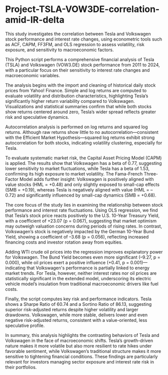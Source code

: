 # Project-TSLA-VOW3DE-correlation-amid-IR-delta
This study investigates the correlation between Tesla and Volkswagen stock performance and interest rate changes, using econometric tools such as ACF, CAPM, FF3FM, and OLS regression to assess volatility, risk exposure, and sensitivity to macroeconomic factors.


This Python script performs a comprehensive financial analysis of Tesla (TSLA) and Volkswagen (VOW3.DE) stock performance from 2011 to 2024, with a particular focus on their sensitivity to interest rate changes and macroeconomic variables.

The analysis begins with the import and cleaning of historical daily stock prices from Yahoo! Finance. Simple and log returns are computed to evaluate volatility and distribution characteristics, highlighting Tesla’s significantly higher return variability compared to Volkswagen. Visualizations and statistical summaries confirm that while both stocks show returns centered around zero, Tesla’s wider spread reflects greater risk and speculative dynamics.

Autocorrelation analysis is performed on log returns and squared log returns. Although raw returns show little to no autocorrelation—consistent with the Efficient Market Hypothesis—squared log returns exhibit strong autocorrelation for both stocks, indicating volatility clustering, especially for Tesla.

To evaluate systematic market risk, the Capital Asset Pricing Model (CAPM) is applied. The results show that Volkswagen has a beta of 0.77, suggesting lower sensitivity to market fluctuations, while Tesla has a beta of 1.53, confirming its high exposure to market volatility. The Fama-French Three-Factor Model adds further insight: Volkswagen is positively aligned with value stocks (HML = +0.48) and only slightly exposed to small-cap effects (SMB = +0.19), whereas Tesla is negatively aligned with value (HML = –0.72) and significantly influenced by small-cap dynamics (SMB = +0.68).

The core focus of the study lies in examining the relationship between stock performance and interest rate fluctuations. Using OLS regression, we find that Tesla’s stock price reacts positively to the U.S. 10-Year Treasury Yield, with a coefficient of +23.07 (p = 0.067), suggesting that market optimism may outweigh valuation concerns during periods of rising rates. In contrast, Volkswagen’s stock is negatively impacted by the German 10-Year Bund Yield, showing a coefficient of –3.68 (p = 0.056), reflecting increased financing costs and investor rotation away from equities.

Adding WTI crude oil prices into the regression improves explanatory power for Volkswagen. The Bund Yield becomes even more significant (–9.27, p = 0.000), while oil prices exert a positive influence (+0.41, p = 0.001)—indicating that Volkswagen's performance is partially linked to energy market trends. For Tesla, however, neither interest rates nor oil prices are statistically significant in the extended model, underscoring its electric vehicle model’s insulation from traditional macroeconomic drivers like fuel costs.

Finally, the script computes key risk and performance indicators. Tesla shows a Sharpe Ratio of 60.74 and a Sortino Ratio of 86.13, suggesting superior risk-adjusted returns despite higher volatility and larger drawdowns. Volkswagen, while more stable, delivers lower and even negative risk-adjusted returns, consistent with a value-oriented, less speculative profile.

In summary, this analysis highlights the contrasting behaviors of Tesla and Volkswagen in the face of macroeconomic shifts. Tesla’s growth-driven nature makes it more volatile but also more resilient to rate hikes under favorable sentiment, while Volkswagen’s traditional structure makes it more sensitive to tightening financial conditions. These findings are particularly relevant for investors managing sector exposure and interest rate risk in their portfolios.
